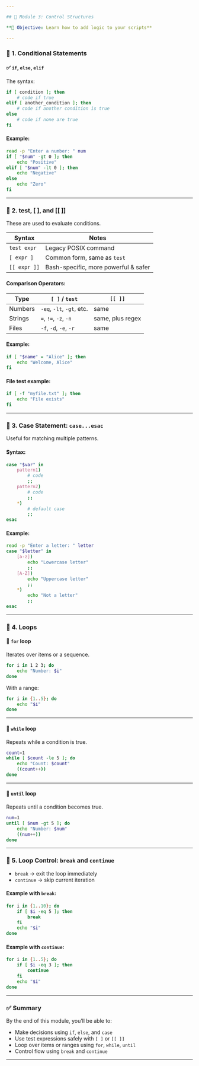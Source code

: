 ```yaml
---

## 📘 Module 3: Control Structures

**🎯 Objective: Learn how to add logic to your scripts**

---
```


### 🔹 **1. Conditional Statements**

#### ✅ `if`, `else`, `elif`

The syntax:

```bash
if [ condition ]; then
    # code if true
elif [ another_condition ]; then
    # code if another condition is true
else
    # code if none are true
fi
```

#### Example:

```bash
read -p "Enter a number: " num
if [ "$num" -gt 0 ]; then
    echo "Positive"
elif [ "$num" -lt 0 ]; then
    echo "Negative"
else
    echo "Zero"
fi
```

---

### 🔹 **2. test, \[ ], and \[\[ ]]**

These are used to evaluate conditions.

| Syntax       | Notes                                |
| ------------ | ------------------------------------ |
| `test expr`  | Legacy POSIX command                 |
| `[ expr ]`   | Common form, same as `test`          |
| `[[ expr ]]` | Bash-specific, more powerful & safer |

#### Comparison Operators:

| Type    | `[ ]` / `test`            | `[[ ]]`          |
| ------- | ------------------------- | ---------------- |
| Numbers | `-eq`, `-lt`, `-gt`, etc. | same             |
| Strings | `=`, `!=`, `-z`, `-n`     | same, plus regex |
| Files   | `-f`, `-d`, `-e`, `-r`    | same             |

#### Example:

```bash
if [ "$name" = "Alice" ]; then
    echo "Welcome, Alice"
fi
```

#### File test example:

```bash
if [ -f "myfile.txt" ]; then
    echo "File exists"
fi
```

---

### 🔹 **3. Case Statement: `case...esac`**

Useful for matching multiple patterns.

#### Syntax:

```bash
case "$var" in
    pattern1)
        # code
        ;;
    pattern2)
        # code
        ;;
    *)
        # default case
        ;;
esac
```

#### Example:

```bash
read -p "Enter a letter: " letter
case "$letter" in
    [a-z])
        echo "Lowercase letter"
        ;;
    [A-Z])
        echo "Uppercase letter"
        ;;
    *)
        echo "Not a letter"
        ;;
esac
```

---

### 🔹 **4. Loops**

#### 🔁 `for` loop

Iterates over items or a sequence.

```bash
for i in 1 2 3; do
    echo "Number: $i"
done
```

With a range:

```bash
for i in {1..5}; do
    echo "$i"
done
```

---

#### 🔁 `while` loop

Repeats while a condition is true.

```bash
count=1
while [ $count -le 5 ]; do
    echo "Count: $count"
    ((count++))
done
```

---

#### 🔁 `until` loop

Repeats until a condition becomes true.

```bash
num=1
until [ $num -gt 5 ]; do
    echo "Number: $num"
    ((num++))
done
```

---

### 🔹 **5. Loop Control: `break` and `continue`**

* `break` → exit the loop immediately
* `continue` → skip current iteration

#### Example with `break`:

```bash
for i in {1..10}; do
    if [ $i -eq 5 ]; then
        break
    fi
    echo "$i"
done
```

#### Example with `continue`:

```bash
for i in {1..5}; do
    if [ $i -eq 3 ]; then
        continue
    fi
    echo "$i"
done
```

---

### ✅ Summary

By the end of this module, you’ll be able to:

* Make decisions using `if`, `else`, and `case`
* Use test expressions safely with `[ ]` or `[[ ]]`
* Loop over items or ranges using `for`, `while`, `until`
* Control flow using `break` and `continue`

---
